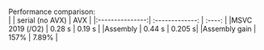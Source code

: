 Performance comparison:  
|                 | serial (no AVX) | AVX    |
|:---------------:| :-------------: | :----: |
|MSVC 2019 (/O2)  | 0.28 s          | 0.19 s |
|Assembly         | 0.44 s          | 0.205 s|
|Assembly gain    | 157%            | 7.89%  |
